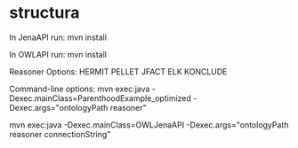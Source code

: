 # structura

In JenaAPI run: mvn install

In OWLAPI run: mvn install

Reasoner Options:
HERMIT
PELLET
JFACT
ELK
KONCLUDE

Command-line options:
mvn exec:java -Dexec.mainClass=ParenthoodExample_optimized -Dexec.args="ontologyPath reasoner"

mvn exec:java -Dexec.mainClass=OWLJenaAPI -Dexec.args="ontologyPath reasoner connectionString"


